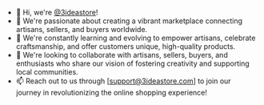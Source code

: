 - 👋 Hi, we're [@3ideastore](https://github.com/3ideastore)!
- 👀 We're passionate about creating a vibrant marketplace connecting artisans, sellers, and buyers worldwide.
- 🌱 We're constantly learning and evolving to empower artisans, celebrate craftsmanship, and offer customers unique, high-quality products.
- 💞️ We're looking to collaborate with artisans, sellers, buyers, and enthusiasts who share our vision of fostering creativity and supporting local communities.
- 📫 Reach out to us through [support@3ideastore.com] to join our journey in revolutionizing the online shopping experience!

<!---
3ideastore/3ideastore is a ✨ special ✨ repository because its `README.md` (this file) appears on your GitHub profile.
You can click the Preview link to take a look at your changes.
--->
